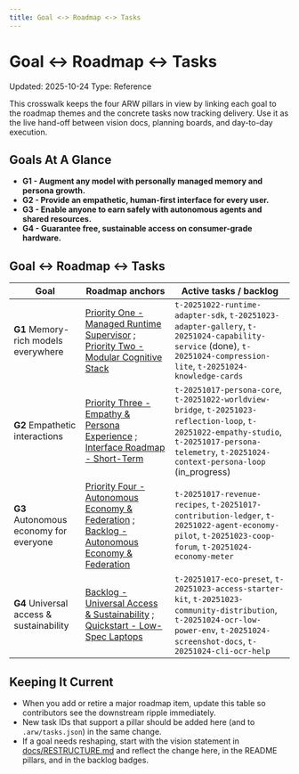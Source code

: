 ```yaml
---
title: Goal <-> Roadmap <-> Tasks
---
```


# Goal <-> Roadmap <-> Tasks

Updated: 2025-10-24
Type: Reference

This crosswalk keeps the four ARW pillars in view by linking each goal to the roadmap themes and the concrete tasks now tracking delivery. Use it as the live hand-off between vision docs, planning boards, and day-to-day execution.

## Goals At A Glance

- **G1 - Augment any model with personally managed memory and persona growth.**
- **G2 - Provide an empathetic, human-first interface for every user.**
- **G3 - Enable anyone to earn safely with autonomous agents and shared resources.**
- **G4 - Guarantee free, sustainable access on consumer-grade hardware.**

## Goal <-> Roadmap <-> Tasks

| Goal | Roadmap anchors | Active tasks / backlog |
| --- | --- | --- |
| **G1** Memory-rich models everywhere | [Priority One - Managed Runtime Supervisor](ROADMAP.md#priority-one--managed-runtime-supervisor) ; [Priority Two - Modular Cognitive Stack](ROADMAP.md#priority-two--modular-cognitive-stack--memory-orchestration) | `t-20251022-runtime-adapter-sdk`, `t-20251023-adapter-gallery`, `t-20251024-capability-service` (done), `t-20251024-compression-lite`, `t-20251024-knowledge-cards` |
| **G2** Empathetic interactions | [Priority Three - Empathy & Persona Experience](ROADMAP.md#priority-three--empathy--persona-experience) ; [Interface Roadmap - Short-Term](INTERFACE_ROADMAP.md#short-term-0-3-months) | `t-20251017-persona-core`, `t-20251022-worldview-bridge`, `t-20251023-reflection-loop`, `t-20251022-empathy-studio`, `t-20251017-persona-telemetry`, `t-20251024-context-persona-loop` (in_progress) |
| **G3** Autonomous economy for everyone | [Priority Four - Autonomous Economy & Federation](ROADMAP.md#priority-four--autonomous-economy--federation) ; [Backlog - Autonomous Economy & Federation](BACKLOG.md#autonomous-economy--federation) | `t-20251017-revenue-recipes`, `t-20251017-contribution-ledger`, `t-20251022-agent-economy-pilot`, `t-20251023-coop-forum`, `t-20251024-economy-meter` |
| **G4** Universal access & sustainability | [Backlog - Universal Access & Sustainability](BACKLOG.md#universal-access--sustainability) ; [Quickstart - Low-Spec Laptops](guide/quickstart.md#low-spec-laptops) | `t-20251017-eco-preset`, `t-20251023-access-starter-kit`, `t-20251023-community-distribution`, `t-20251024-ocr-low-power-env`, `t-20251024-screenshot-docs`, `t-20251024-cli-ocr-help` |

## Keeping It Current

- When you add or retire a major roadmap item, update this table so contributors see the downstream ripple immediately.
- New task IDs that support a pillar should be added here (and to `.arw/tasks.json`) in the same change.
- If a goal needs reshaping, start with the vision statement in [docs/RESTRUCTURE.md](RESTRUCTURE.md) and reflect the change here, in the README pillars, and in the backlog badges.







